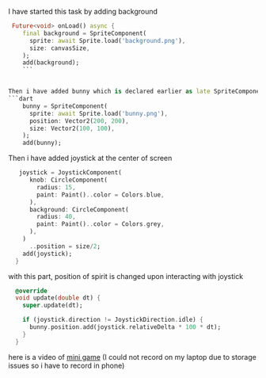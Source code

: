 I have started this task by adding background
```dart
 Future<void> onLoad() async {
    final background = SpriteComponent(
      sprite: await Sprite.load('background.png'),
      size: canvasSize,
    );
    add(background);
    ```


Then i have added bunny which is declared earlier as late SpriteComponent bunny which declares that it is a movable componenent
```dart
    bunny = SpriteComponent(
      sprite: await Sprite.load('bunny.png'),
      position: Vector2(200, 200),
      size: Vector2(100, 100),
    );
    add(bunny);
```


Then i have added joystick at the center of screen
```dart
   joystick = JoystickComponent(
      knob: CircleComponent(
        radius: 15,
        paint: Paint()..color = Colors.blue,
      ),
      background: CircleComponent(
        radius: 40,
        paint: Paint()..color = Colors.grey,
      ),
    )
      ..position = size/2;
    add(joystick);
  }
  ```


with this part, position of spirit is changed upon interacting with joystick
```dart
  @override
  void update(double dt) {
    super.update(dt);

    if (joystick.direction != JoystickDirection.idle) {
      bunny.position.add(joystick.relativeDelta * 100 * dt);
    }
  }
```


here is a video of [mini game](video.mp4) (I could not record on my laptop due to storage issues so i have to record in phone)
